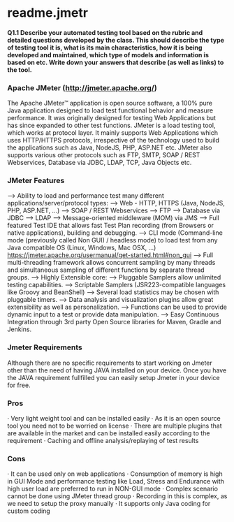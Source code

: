 # readme.jmetr

#### Q1.1 Describe your automated testing tool based on the rubric and detailed questions developed by the class. This should describe the type of testing tool it is, what is its main characteristics, how it is being developed and maintained, which type of models and information is based on etc. Write down your answers that describe (as well as links) to the tool. 

### Apache JMeter (http://jmeter.apache.org/) 
The Apache JMeter™ application is open source software, a 100% pure Java application designed to load test functional behavior and measure performance. It was originally designed for testing Web Applications but has since expanded to other test functions.
JMeter is a load testing tool, which works at protocol layer. It mainly supports Web Applications which uses HTTP/HTTPS protocols, irrespective of the technology used to build the applications such as Java, NodeJS, PHP, ASP.NET etc. JMeter also supports various other protocols such as FTP, SMTP, SOAP / REST Webservices, Database via JDBC, LDAP, TCP, Java Objects etc.

### JMeter Features 
--> Ability to load and performance test many different applications/server/protocol types:
--> Web - HTTP, HTTPS (Java, NodeJS, PHP, ASP.NET, …)
--> SOAP / REST Webservices
--> FTP
--> Database via JDBC
--> LDAP
--> Message-oriented middleware (MOM) via JMS
--> Full featured Test IDE that allows fast Test Plan recording (from Browsers or native applications), building and debugging.
--> CLI mode (Command-line mode (previously called Non GUI) / headless mode) to load test from any Java compatible OS (Linux, Windows, Mac OSX, …) https://jmeter.apache.org/usermanual/get-started.html#non_gui
--> Full multi-threading framework allows concurrent sampling by many threads and simultaneous sampling of different functions by separate thread groups.
--> Highly Extensible core:
--> Pluggable Samplers allow unlimited testing capabilities.
--> Scriptable Samplers (JSR223-compatible languages like Groovy and BeanShell)
--> Several load statistics may be chosen with pluggable timers.
--> Data analysis and visualization plugins allow great extensibility as well as personalization.
--> Functions can be used to provide dynamic input to a test or provide data manipulation.
--> Easy Continuous Integration through 3rd party Open Source libraries for Maven, Gradle and Jenkins.


### Jmeter Requirements
Although there are no specific requirements to start working on Jmeter other than the need of having JAVA installed on your device. Once you have the JAVA requirement fullfilled you can easily setup Jmeter in your device for free.

### Pros
·         Very light weight tool and can be installed easily
·         As it is an open source tool you need not to be worried on license
·         There are multiple plugins that are available in the market and can be installed easily according to the requirement
·         Caching and offline analysis/replaying of test results

### Cons
·         It can be used only on web applications
·         Consumption of memory is high in GUI Mode and performance testing like Load, Stress and Endurance with high user load are preferred to run in NON-GUI mode
·         Complex scenario cannot be done using JMeter thread group
·         Recording in this is complex, as we need to setup the proxy manually
·         It supports only Java coding for custom coding

